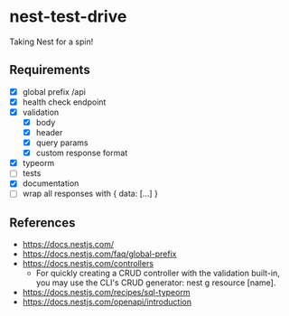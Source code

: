 nest-test-drive
===============

Taking Nest for a spin!

Requirements
------------

-	[x] global prefix /api
-	[x] health check endpoint
-	[x] validation
	-	[x] body
	-	[x] header
	-	[x] query params
	-	[x] custom response format
-	[x] typeorm
-	[ ] tests
-	[x] documentation
-   [ ] wrap all responses with { data: [...] }

References
----------

-	https://docs.nestjs.com/
-	https://docs.nestjs.com/faq/global-prefix
-	https://docs.nestjs.com/controllers
	-	For quickly creating a CRUD controller with the validation built-in, you may use the CLI's CRUD generator: nest g resource [name].
-	https://docs.nestjs.com/recipes/sql-typeorm
-	https://docs.nestjs.com/openapi/introduction
